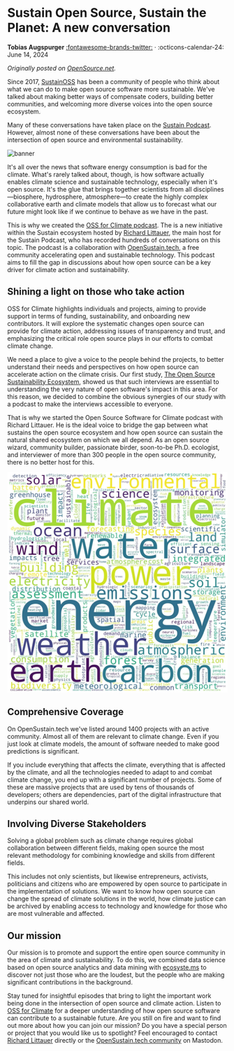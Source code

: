 # Sustain Open Source, Sustain the Planet: A new conversation

 __Tobias Augspurger__  [:fontawesome-brands-twitter:](https://twitter.com/protontypes) · :octicons-calendar-24: June 14, 2024

 _Originally posted on [OpenSource.net](https://opensource.net/oss-for-climate-podcast/)._

Since 2017, [SustainOSS](https://sustainoss.org) has been a community of people who think about what we can do to make open source software more sustainable. We've talked about making better ways of compensate coders, building better communities, and welcoming more diverse voices into the open source ecosystem.

Many of these conversations have taken place on the [Sustain Podcast](https://podcast.sustainoss.org). However, almost none of these conversations have been about the intersection of open source and environmental sustainability.

![banner](oss-cor-climate-banner.webp)

It's all over the news that software energy consumption is bad for the climate. What's rarely talked about, though, is how software actually enables climate science and sustainable technology, especially when it's open source. It's the glue that brings together scientists from all disciplines—biosphere, hydrosphere, atmosphere—to create the highly complex collaborative earth and climate models that allow us to forecast what our future might look like if we continue to behave as we have in the past. 

This is why we created the [OSS for Climate podcast](https://ossforclimate.sustainoss.org). The is a new initiative within the Sustain ecosystem hosted by [Richard Littauer](https://burntfen.com), the main host for the Sustain Podcast, who has recorded hundreds of conversations on this topic. The podcast is a collaboration with [OpenSustain.tech](https://opensustain.tech/), a free community accelerating open and sustainable technology. This podcast aims to fill the gap in discussions about how open source can be a key driver for climate action and sustainability.

## Shining a light on those who take action

OSS for Climate highlights individuals and projects, aiming to provide support in terms of funding, sustainability, and onboarding new contributors. It will explore the systematic changes open source can provide for climate action, addressing issues of transparency and trust, and emphasizing the critical role open source plays in our efforts to combat climate change.

We need a place to give a voice to the people behind the projects, to better understand their needs and perspectives on how open source can accelerate action on the climate crisis. Our first study, [The Open Source Sustainability Ecosystem](https://raw.githubusercontent.com/protontypes/open-source-in-environmental-sustainability/main/OpenSourceSustainabilityEcosystem_080423.pdf), showed us that such interviews are essential to understanding the very nature of open software's impact in this area. For this reason, we decided to combine the obvious synergies of our study with a podcast to make the interviews accessible to everyone.

That is why we started the Open Source Software for Climate podcast with Richard Littauer. He is the ideal voice to bridge the gap between what sustains the open source ecosystem and how open source can sustain the natural shared ecosystem on which we all depend. As an open source wizard, community builder, passionate birder, soon-to-be Ph.D. ecologist, and interviewer of more than 300 people in the open source community, there is no better host for this.

![ost_word_cloud](wordcloud.webp)

## Comprehensive Coverage

On OpenSustain.tech we've listed around 1400 projects with an active community. Almost all of them are relevant to climate change. Even if you just look at climate models, the amount of software needed to make good predictions is significant. 

If you include everything that affects the climate, everything that is affected by the climate, and all the technologies needed to adapt to and combat climate change, you end up with a significant number of projects. Some of these are massive projects that are used by tens of thousands of developers; others are dependencies, part of the digital infrastructure that underpins our shared world. 

## Involving Diverse Stakeholders

Solving a global problem such as climate change requires global collaboration between different fields, making open source the most relevant methodology for combining knowledge and skills from different fields.

This includes not only scientists, but likewise entrepreneurs, activists, politicians and citizens who are empowered by open source to participate in the implementation of solutions. We want to know how open source can change the spread of climate solutions in the world, how climate justice can be archived by enabling access to technology and knowledge for those who are most vulnerable and affected. 

## Our mission

Our mission is to promote and support the entire open source community in the area of climate and sustainability. To do this, we combined data science based on open source analytics and data mining with [ecosyste.ms](https://ecosyste.ms/) to discover not just those who are the loudest, but the people who are making significant contributions in the background.

Stay tuned for insightful episodes that bring to light the important work being done in the intersection of open source and climate action. Listen to [OSS for Climate](https://ossforclimate.sustainoss.org) for a deeper understanding of how open source software can contribute to a sustainable future. Are you still on fire and want to find out more about how you can join our mission? Do you have a special person or project that you would like us to spotlight? Feel encouraged to contact [Richard Littauer](https://mastodon.social/@richlitt) directly or the [OpenSustain.tech community](https://mastodon.social/@opensustaintech) on Mastodon.
